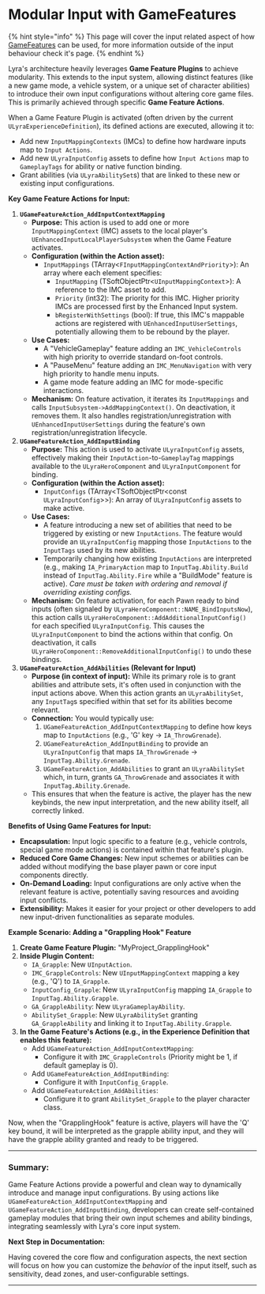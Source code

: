 # Modular Input with GameFeatures

{% hint style="info" %}
This page will cover the input related aspect of how [GameFeatures](../../gameframework-and-experience/game-features/) can be used, for more information outside of the input behaviour check it's page.
{% endhint %}

Lyra's architecture heavily leverages **Game Feature Plugins** to achieve modularity. This extends to the input system, allowing distinct features (like a new game mode, a vehicle system, or a unique set of character abilities) to introduce their own input configurations without altering core game files. This is primarily achieved through specific **Game Feature Actions**.

When a Game Feature Plugin is activated (often driven by the current `ULyraExperienceDefinition`), its defined actions are executed, allowing it to:

* Add new `InputMappingContexts` (IMCs) to define how hardware inputs map to `Input Actions`.
* Add new `ULyraInputConfig` assets to define how `Input Actions` map to `GameplayTags` for ability or native function binding.
* Grant abilities (via `ULyraAbilitySet`s) that are linked to these new or existing input configurations.

**Key Game Feature Actions for Input:**

1. **`UGameFeatureAction_AddInputContextMapping`**
   * **Purpose:** This action is used to add one or more `InputMappingContext` (IMC) assets to the local player's `UEnhancedInputLocalPlayerSubsystem` when the Game Feature activates.
   * **Configuration (within the Action asset):**
     * `InputMappings` (TArray<`FInputMappingContextAndPriority`>): An array where each element specifies:
       * `InputMapping` (TSoftObjectPtr<`UInputMappingContext`>): A reference to the IMC asset to add.
       * `Priority` (int32): The priority for this IMC. Higher priority IMCs are processed first by the Enhanced Input system.
       * `bRegisterWithSettings` (bool): If true, this IMC's mappable actions are registered with `UEnhancedInputUserSettings`, potentially allowing them to be rebound by the player.
   * **Use Cases:**
     * A "VehicleGameplay" feature adding an `IMC_VehicleControls` with high priority to override standard on-foot controls.
     * A "PauseMenu" feature adding an `IMC_MenuNavigation` with very high priority to handle menu inputs.
     * A game mode feature adding an IMC for mode-specific interactions.
   * **Mechanism:** On feature activation, it iterates its `InputMappings` and calls `InputSubsystem->AddMappingContext()`. On deactivation, it removes them. It also handles registration/unregistration with `UEnhancedInputUserSettings` during the feature's own registration/unregistration lifecycle.
2. **`UGameFeatureAction_AddInputBinding`**
   * **Purpose:** This action is used to activate `ULyraInputConfig` assets, effectively making their `InputAction`-to-`GameplayTag` mappings available to the `ULyraHeroComponent` and `ULyraInputComponent` for binding.
   * **Configuration (within the Action asset):**
     * `InputConfigs` (TArray\<TSoftObjectPtr\<const `ULyraInputConfig`>>): An array of `ULyraInputConfig` assets to make active.
   * **Use Cases:**
     * A feature introducing a new set of abilities that need to be triggered by existing or new `InputActions`. The feature would provide an `ULyraInputConfig` mapping those `InputActions` to the `InputTags` used by its new abilities.
     * Temporarily changing how existing `InputActions` are interpreted (e.g., making `IA_PrimaryAction` map to `InputTag.Ability.Build` instead of `InputTag.Ability.Fire` while a "BuildMode" feature is active). _Care must be taken with ordering and removal if overriding existing configs._
   * **Mechanism:** On feature activation, for each Pawn ready to bind inputs (often signaled by `ULyraHeroComponent::NAME_BindInputsNow`), this action calls `ULyraHeroComponent::AddAdditionalInputConfig()` for each specified `ULyraInputConfig`. This causes the `ULyraInputComponent` to bind the actions within that config. On deactivation, it calls `ULyraHeroComponent::RemoveAdditionalInputConfig()` to undo these bindings.
3. **`UGameFeatureAction_AddAbilities` (Relevant for Input)**
   * **Purpose (in context of input):** While its primary role is to grant abilities and attribute sets, it's often used in conjunction with the input actions above. When this action grants an `ULyraAbilitySet`, any `InputTag`s specified within that set for its abilities become relevant.
   * **Connection:** You would typically use:
     1. `UGameFeatureAction_AddInputContextMapping` to define how keys map to `InputActions` (e.g., 'G' key -> `IA_ThrowGrenade`).
     2. `UGameFeatureAction_AddInputBinding` to provide an `ULyraInputConfig` that maps `IA_ThrowGrenade` -> `InputTag.Ability.Grenade`.
     3. `UGameFeatureAction_AddAbilities` to grant an `ULyraAbilitySet` which, in turn, grants `GA_ThrowGrenade` and associates it with `InputTag.Ability.Grenade`.
   * This ensures that when the feature is active, the player has the new keybinds, the new input interpretation, and the new ability itself, all correctly linked.

**Benefits of Using Game Features for Input:**

* **Encapsulation:** Input logic specific to a feature (e.g., vehicle controls, special game mode actions) is contained within that feature's plugin.
* **Reduced Core Game Changes:** New input schemes or abilities can be added without modifying the base player pawn or core input components directly.
* **On-Demand Loading:** Input configurations are only active when the relevant feature is active, potentially saving resources and avoiding input conflicts.
* **Extensibility:** Makes it easier for your project or other developers to add new input-driven functionalities as separate modules.

**Example Scenario: Adding a "Grappling Hook" Feature**

1. **Create Game Feature Plugin:** "MyProject\_GrapplingHook"
2. **Inside Plugin Content:**
   * `IA_Grapple`: New `UInputAction`.
   * `IMC_GrappleControls`: New `UInputMappingContext` mapping a key (e.g., 'Q') to `IA_Grapple`.
   * `InputConfig_Grapple`: New `ULyraInputConfig` mapping `IA_Grapple` to `InputTag.Ability.Grapple`.
   * `GA_GrappleAbility`: New `ULyraGameplayAbility`.
   * `AbilitySet_Grapple`: New `ULyraAbilitySet` granting `GA_GrappleAbility` and linking it to `InputTag.Ability.Grapple`.
3. **In the Game Feature's Actions (e.g., in the Experience Definition that enables this feature):**
   * Add `UGameFeatureAction_AddInputContextMapping`:
     * Configure it with `IMC_GrappleControls` (Priority might be 1, if default gameplay is 0).
   * Add `UGameFeatureAction_AddInputBinding`:
     * Configure it with `InputConfig_Grapple`.
   * Add `UGameFeatureAction_AddAbilities`:
     * Configure it to grant `AbilitySet_Grapple` to the player character class.

Now, when the "GrapplingHook" feature is active, players will have the 'Q' key bound, it will be interpreted as the grapple ability input, and they will have the grapple ability granted and ready to be triggered.

***

### **Summary:**

Game Feature Actions provide a powerful and clean way to dynamically introduce and manage input configurations. By using actions like `UGameFeatureAction_AddInputContextMapping` and `UGameFeatureAction_AddInputBinding`, developers can create self-contained gameplay modules that bring their own input schemes and ability bindings, integrating seamlessly with Lyra's core input system.

**Next Step in Documentation:**

Having covered the core flow and configuration aspects, the next section will focus on how you can customize the _behavior_ of the input itself, such as sensitivity, dead zones, and user-configurable settings.

***
